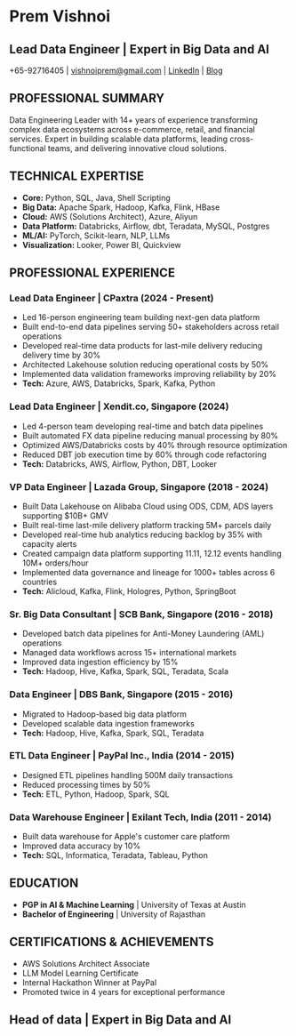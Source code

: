 # Prem Vishnoi
## Lead Data Engineer | Expert in Big Data and AI

+65-92716405 | vishnoiprem@gmail.com | [LinkedIn](https://www.linkedin.com/in/vishnoiprem/) | [Blog](https://medium.com/@premvishnoi)

## PROFESSIONAL SUMMARY
Data Engineering Leader with 14+ years of experience transforming complex data ecosystems across e-commerce, retail, and financial services. Expert in building scalable data platforms, leading cross-functional teams, and delivering innovative cloud solutions.

## TECHNICAL EXPERTISE
- **Core:** Python, SQL, Java, Shell Scripting
- **Big Data:** Apache Spark, Hadoop, Kafka, Flink, HBase
- **Cloud:** AWS (Solutions Architect), Azure, Aliyun
- **Data Platform:** Databricks, Airflow, dbt, Teradata, MySQL, Postgres
- **ML/AI:** PyTorch, Scikit-learn, NLP, LLMs
- **Visualization:** Looker, Power BI, Quickview

## PROFESSIONAL EXPERIENCE

### Lead Data Engineer | CPaxtra (2024 - Present)
- Led 16-person engineering team building next-gen data platform
- Built end-to-end data pipelines serving 50+ stakeholders across retail operations
- Developed real-time data products for last-mile delivery reducing delivery time by 30%
- Architected Lakehouse solution reducing operational costs by 50%
- Implemented data validation frameworks improving reliability by 20%
- **Tech:** Azure, AWS, Databricks, Spark, Kafka, Python

### Lead Data Engineer | Xendit.co, Singapore (2024)
- Led 4-person team developing real-time and batch data pipelines
- Built automated FX data pipeline reducing manual processing by 80%
- Optimized AWS/Databricks costs by 40% through resource optimization
- Reduced DBT job execution time by 60% through code refactoring
- **Tech:** Databricks, AWS, Airflow, Python, DBT, Looker

### VP Data Engineer | Lazada Group, Singapore (2018 - 2024)
- Built Data Lakehouse on Alibaba Cloud using ODS, CDM, ADS layers supporting $10B+ GMV
- Built real-time last-mile delivery platform tracking 5M+ parcels daily
- Developed real-time hub analytics reducing backlog by 35% with capacity alerts
- Created campaign data platform supporting 11.11, 12.12 events handling 10M+ orders/hour
- Implemented data governance and lineage for 1000+ tables across 6 countries
- **Tech:** Alicloud, Kafka, Flink, Hologres, Python, SpringBoot

### Sr. Big Data Consultant | SCB Bank, Singapore (2016 - 2018)
- Developed batch data pipelines for Anti-Money Laundering (AML) operations
- Managed data workflows across 15+ international markets
- Improved data ingestion efficiency by 15%
- **Tech:** Hadoop, Hive, Kafka, Spark, SQL, Teradata, Scala

### Data Engineer | DBS Bank, Singapore (2015 - 2016)
- Migrated to Hadoop-based big data platform
- Developed scalable data ingestion frameworks
- **Tech:** Hadoop, Hive, Kafka, Spark, SQL, Teradata

### ETL Data Engineer | PayPal Inc., India (2014 - 2015)
- Designed ETL pipelines handling 500M daily transactions
- Reduced processing times by 50%
- **Tech:** ETL, Python, Hadoop, Spark, SQL

### Data Warehouse Engineer | Exilant Tech, India (2011 - 2014)
- Built data warehouse for Apple's customer care platform
- Improved data accuracy by 10%
- **Tech:** SQL, Informatica, Teradata, Tableau, Python

## EDUCATION
- **PGP in AI & Machine Learning** | University of Texas at Austin
- **Bachelor of Engineering** | University of Rajasthan

## CERTIFICATIONS & ACHIEVEMENTS
- AWS Solutions Architect Associate
- LLM Model Learning Certificate
- Internal Hackathon Winner at PayPal
- Promoted twice in 4 years for exceptional performance



## Head of data  | Expert in Big Data and AI

